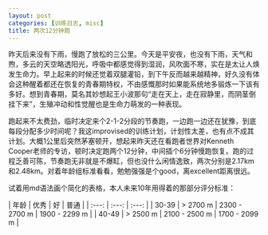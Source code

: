 ```yaml
---
layout: post
categories: [训练日志, misc]
title: 两次12分钟跑
---
```


昨天后来没有下雨，慢跑了放松的三公里。今天是平安夜，也没有下雨，天气和煦，多云的天空略透阳光，呼吸中都感觉得到湿润，风吹面不寒，实在是太让人焕发生命力。早上起来的时候还觉着双腿灌铅，到下午反而越来越精神，好久没有体会这种醒着都还在恢复的青春期特权，不由感慨那时如果能系统地多锻炼一下该有多好。想到青春期，莫名其妙想起王小波那句“走在天上，走在寂静里，而阴茎倒挂下来”，生殖冲动和性觉醒也是生命力萌发的一种表现。

跑起来不太费劲，临时决定来个2-1-2分段的节奏跑，一边跑一边还在犹豫，到底每段分配多少时间呢？我这improvised的训练计划，计划性太差，也有点不成其计划。大概1公里后突然茅塞顿开，想起来昨天还在看跑者世界对Kenneth Cooper老师的专访，顿时决定跑两个12分钟，中间插个6分钟慢跑恢复。跑的过程乏善可陈，节奏跑无非就是不爆缸，但也没什么闲情逸致，两次分别是2.17km和2.48km。对着年龄组标准看看，勉勉强强是个good，离excellent距离很远。

试着用md语法画个简化的表格，本人未来10年用得着的那部分评分标准：

| 年龄 | 优秀 | 好 | 普通 |
| :---: | :---: | :---: |
| 30-39 | > 2700 m | 2300 - 2700 m | 1900 - 2299 m |
| 40-49 | > 2500 m | 2100 - 2500 m | 1700 - 2099 m |
